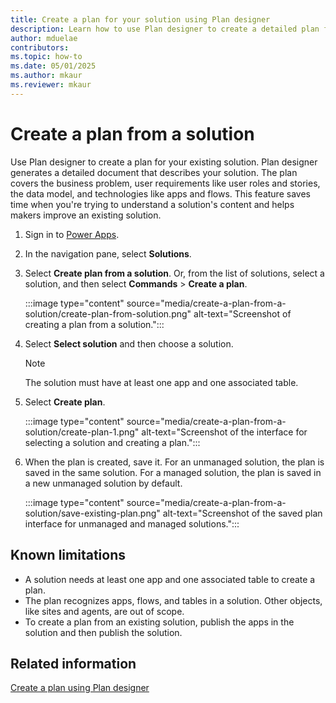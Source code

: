 ```yaml
---  
title: Create a plan for your solution using Plan designer  
description: Learn how to use Plan designer to create a detailed plan for your existing solution, including business problems, user requirements, data models, and technology stacks.  
author: mduelae  
contributors:  
ms.topic: how-to  
ms.date: 05/01/2025  
ms.author: mkaur  
ms.reviewer: mkaur  
---  
```


# Create a plan from a solution

Use Plan designer to create a plan for your existing solution. Plan designer generates a detailed document that describes your solution. The plan covers the business problem, user requirements like user roles and stories, the data model, and technologies like apps and flows. This feature saves time when you're trying to understand a solution's content and helps makers improve an existing solution.

1. Sign in to [Power Apps](https://make.powerapps.com).
1. In the navigation pane, select **Solutions**.
1. Select **Create plan from a solution**. Or, from the list of solutions, select a solution, and then select **Commands** > **Create a plan**.

    :::image type="content" source="media/create-a-plan-from-a-solution/create-plan-from-solution.png" alt-text="Screenshot of creating a plan from a solution.":::

1. Select **Select solution** and then choose a solution.
    
    > [!NOTE]  
    > The solution must have at least one app and one associated table.  

1. Select **Create plan**.

    :::image type="content" source="media/create-a-plan-from-a-solution/create-plan-1.png" alt-text="Screenshot of the interface for selecting a solution and creating a plan.":::

1. When the plan is created, save it. For an unmanaged solution, the plan is saved in the same solution. For a managed solution, the plan is saved in a new unmanaged solution by default.

    :::image type="content" source="media/create-a-plan-from-a-solution/save-existing-plan.png" alt-text="Screenshot of the saved plan interface for unmanaged and managed solutions.":::

## Known limitations

- A solution needs at least one app and one associated table to create a plan.
- The plan recognizes apps, flows, and tables in a solution. Other objects, like sites and agents, are out of scope.
- To create a plan from an existing solution, publish the apps in the solution and then publish the solution.

## Related information

[Create a plan using Plan designer](create-plan.md)